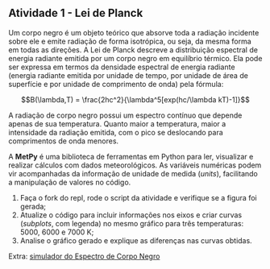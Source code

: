 ## Atividade 1 - Lei de Planck

Um corpo negro é um objeto teórico que absorve toda a radiação incidente sobre ele e emite radiação de forma isotrópica, ou seja, da mesma forma em todas as direções. A Lei de Planck descreve a distribuição espectral de energia radiante emitida por um corpo negro em equilíbrio térmico. Ela pode ser expressa em termos da densidade espectral de energia radiante (energia radiante emitida por unidade de tempo, por unidade de área de superfície e por unidade de comprimento de onda) pela fórmula:

$$B(\lambda,T) = \frac{2hc^2}{\lambda^5[exp(hc/\lambda kT)-1]}$$

A radiação de corpo negro possui um espectro contínuo que depende apenas de sua temperatura. Quanto maior a temperatura, maior a intensidade da radiação emitida, com o pico se deslocando para comprimentos de onda menores.

A **MetPy** é uma biblioteca de ferramentas em Python para ler, visualizar e realizar cálculos com dados meteorológicos. As variáveis numéricas podem vir acompanhadas da informação de unidade de medida (*units*), facilitando a manipulação de valores no código.

1. Faça o fork do repl, rode o script da atividade e verifique se a figura foi gerada;
2. Atualize o código para incluir informações nos eixos e criar curvas (*subplots*, com legenda) no mesmo gráfico para três temperaturas: 5000, 6000 e 7000 K;
3. Analise o gráfico gerado e explique as diferenças nas curvas obtidas.

Extra: [simulador do Espectro de Corpo Negro](https://phet.colorado.edu/pt_BR/simulations/blackbody-spectrum)